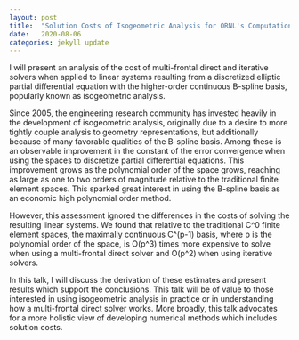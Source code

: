 ```yaml
---
layout: post
title:  "Solution Costs of Isogeometric Analysis for ORNL's Computational and Applied Mathematics Group"
date:   2020-08-06
categories: jekyll update
---
```


I will present an analysis of the cost of multi-frontal direct and
iterative solvers when applied to linear systems resulting from a
discretized elliptic partial differential equation with the
higher-order continuous B-spline basis, popularly known as
isogeometric analysis.

Since 2005, the engineering research community has invested heavily in
the development of isogeometric analysis, originally due to a desire
to more tightly couple analysis to geometry representations, but
additionally because of many favorable qualities of the B-spline
basis. Among these is an observable improvement in the constant of the
error convergence when using the spaces to discretize partial
differential equations. This improvement grows as the polynomial order
of the space grows, reaching as large as one to two orders of
magnitude relative to the traditional finite element spaces. This
sparked great interest in using the B-spline basis as an economic high
polynomial order method.

However, this assessment ignored the differences in the costs of
solving the resulting linear systems. We found that relative to the
traditional C^0 finite element spaces, the maximally continuous
C^(p-1) basis, where p is the polynomial order of the space, is O(p^3)
times more expensive to solve when using a multi-frontal direct solver
and O(p^2) when using iterative solvers.

In this talk, I will discuss the derivation of these estimates and
present results which support the conclusions. This talk will be of
value to those interested in using isogeometric analysis in practice
or in understanding how a multi-frontal direct solver works. More
broadly, this talk advocates for a more holistic view of developing
numerical methods which includes solution costs.